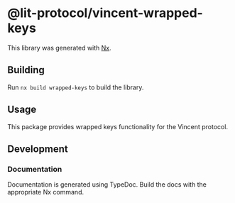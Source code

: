 # @lit-protocol/vincent-wrapped-keys

This library was generated with [Nx](https://nx.dev).

## Building

Run `nx build wrapped-keys` to build the library.

## Usage

This package provides wrapped keys functionality for the Vincent protocol.

## Development

### Documentation

Documentation is generated using TypeDoc. Build the docs with the appropriate Nx command.
